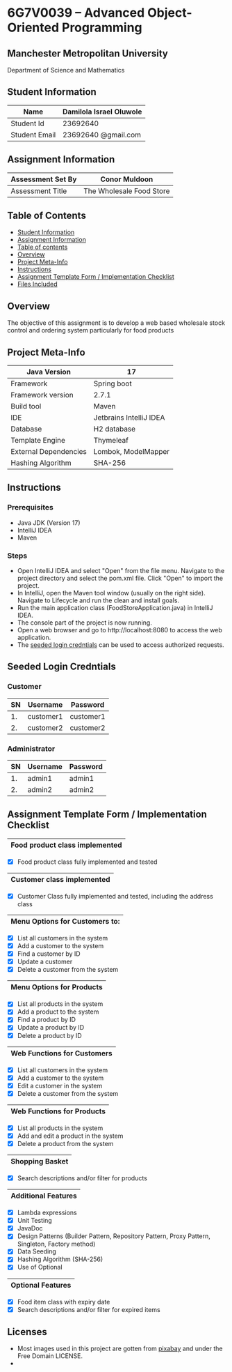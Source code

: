 # 6G7V0039 – Advanced Object-Oriented Programming

## Manchester Metropolitan University
Department of Science and Mathematics 

## Student Information
| Name          | Damilola Israel Oluwole |
|---------------|-------------------------|
| Student Id    | 23692640                |
| Student Email | 23692640 @gmail.com     |

## Assignment Information
| Assessment Set By | Conor Muldoon            |
|-------------------|--------------------------|
| Assessment Title  | The Wholesale Food Store |

## Table of Contents
- [Student Information](#student-information)
- [Assignment Information](#assignment-information)
- [Table of contents](#table-of-contents)
- [Overview](#overview)
- [Project Meta-Info](#project-meta-info)
- [Instructions](#instructions)
- [Assignment Template Form / Implementation Checklist](#Assignment-Template-Form-/-Implementation-Checklist)
- [Files Included](#files-included)

## Overview
The objective of this assignment is to develop a web based wholesale stock control and ordering system particularly for food products

## Project Meta-Info
| Java Version          | 17                      |
|-----------------------|-------------------------|
| Framework             | Spring boot             |
| Framework version     | 2.7.1                   |
| Build tool            | Maven                   |
| IDE                   | Jetbrains IntelliJ IDEA |
| Database              | H2 database             |
| Template Engine       | Thymeleaf               |
| External Dependencies | Lombok, ModelMapper     |
| Hashing Algorithm     | SHA-256                 |


## Instructions
### Prerequisites 
- Java JDK (Version 17)
- IntelliJ IDEA
- Maven 
### Steps
- Open IntelliJ IDEA and select "Open" from the file menu. Navigate to the project directory and select the pom.xml file. Click "Open" to import the project.
- In IntelliJ, open the Maven tool window (usually on the right side). Navigate to Lifecycle and run the clean and install goals.
- Run the main application class (FoodStoreApplication.java) in IntelliJ IDEA. 
- The console part of the project is now running.
- Open a web browser and go to http://localhost:8080 to access the web application.
- The [seeded login credntials](#seeded-login-credntials) can be used to access authorized requests.

## Seeded Login Credntials
### Customer
| SN | Username  | Password  |
|----|-----------|-----------|
| 1. | customer1 | customer1 |
| 2. | customer2 | customer2 |

### Administrator
| SN | Username | Password |
|----|----------|----------|
| 1. | admin1   | admin1   |
| 2. | admin2   | admin2   |



## Assignment Template Form / Implementation Checklist
| Food product class implemented |
|--------------------------------|
- [x] Food product class fully implemented and tested

| Customer class implemented |
|----------------------------|
- [x] Customer Class fully implemented and tested, including the address class

| Menu Options for Customers to: |
|--------------------------------|
- [x] List all customers in the system
- [x] Add a customer to the system
- [x] Find a customer by ID
- [x] Update a customer
- [x] Delete a customer from the system

| Menu Options for Products |
|---------------------------|
- [x] List all products in the system
- [x] Add a product to the system
- [x] Find a product by ID
- [x] Update a product by ID
- [x] Delete a product by ID

| Web Functions for Customers |
|-----------------------------|
- [x] List all customers in the system
- [x] Add a customer to the system
- [x] Edit a customer in the system
- [x] Delete a customer from the system

| Web Functions for Products |
|----------------------------|
- [x] List all products in the system
- [x] Add and edit a product in the system
- [x] Delete a product from the system

| Shopping Basket |
|-----------------|
- [x] Search descriptions and/or filter for products

| Additional Features |
|---------------------|
- [x] Lambda expressions
- [x] Unit Testing
- [x] JavaDoc
- [x] Design Patterns (Builder Pattern, Repository Pattern, Proxy Pattern, Singleton, Factory method)
- [x] Data Seeding
- [x] Hashing Algorithm (SHA-256)
- [x] Use of Optional

| Optional Features |
|-------------------|
- [x] Food item class with expiry date
- [x] Search descriptions and/or filter for expired items

## Licenses
- Most images used in this project are gotten from [pixabay](https://www.pixabay.com) and under the Free Domain LICENSE.
- 